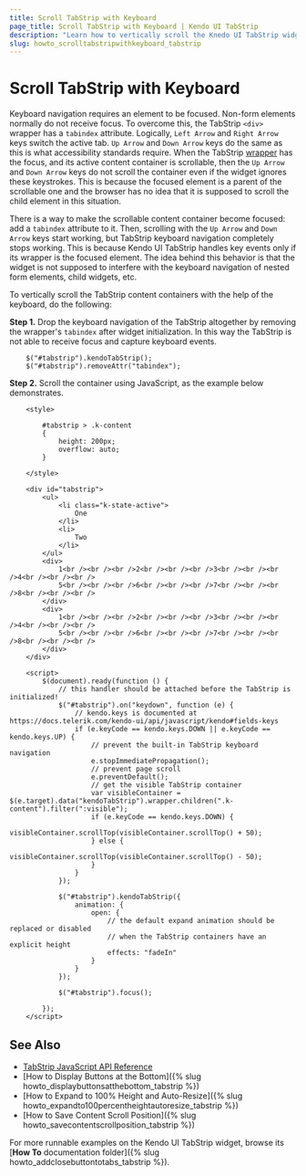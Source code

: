 ```yaml
---
title: Scroll TabStrip with Keyboard
page_title: Scroll TabStrip with Keyboard | Kendo UI TabStrip
description: "Learn how to vertically scroll the Knedo UI TabStrip widget using keyboard navigation."
slug: howto_scrolltabstripwithkeyboard_tabstrip
---
```


# Scroll TabStrip with Keyboard

Keyboard navigation requires an element to be focused. Non-form elements normally do not receive focus. To overcome this, the TabStrip `<div>` wrapper has a `tabindex` attribute. Logically, `Left Arrow` and `Right Arrow` keys switch the active tab. `Up Arrow` and `Down Arrow` keys do the same as this is what accessibility standards require. When the TabStrip [wrapper](/framework/widgets/wrapper-element) has the focus, and its active content container is scrollable, then the `Up Arrow` and `Down Arrow` keys do not scroll the container even if the widget ignores these keystrokes. This is because the focused element is a parent of the scrollable one and the browser has no idea that it is supposed to scroll the child element in this situation.

There is a way to make the scrollable content container become focused: add a `tabindex` attribute to it. Then, scrolling with the `Up Arrow` and `Down Arrow` keys start working, but TabStrip keyboard navigation completely stops working. This is because Kendo UI TabStrip handles key events only if its wrapper is the focused element. The idea behind this behavior is that the widget is not supposed to interfere with the keyboard navigation of nested form elements, child widgets, etc.

To vertically scroll the TabStrip content containers with the help of the keyboard, do the following:

**Step 1.** Drop the keyboard navigation of the TabStrip altogether by removing the wrapper's `tabindex` after widget initialization. In this way the TabStrip is not able to receive focus and capture keyboard events.

        $("#tabstrip").kendoTabStrip();
        $("#tabstrip").removeAttr("tabindex");

**Step 2.** Scroll the container using JavaScript, as the example below demonstrates.



```dojo
    <style>

        #tabstrip > .k-content
        {
            height: 200px;
            overflow: auto;
        }

    </style>

    <div id="tabstrip">
        <ul>
            <li class="k-state-active">
                One
            </li>
            <li>
                Two
            </li>
        </ul>
        <div>
            1<br /><br /><br />2<br /><br /><br />3<br /><br /><br />4<br /><br /><br />
            5<br /><br /><br />6<br /><br /><br />7<br /><br /><br />8<br /><br /><br />
        </div>
        <div>
            1<br /><br /><br />2<br /><br /><br />3<br /><br /><br />4<br /><br /><br />
            5<br /><br /><br />6<br /><br /><br />7<br /><br /><br />8<br /><br /><br />
        </div>
    </div>

    <script>
        $(document).ready(function () {
            // this handler should be attached before the TabStrip is initialized!
            $("#tabstrip").on("keydown", function (e) {
                // kendo.keys is documented at https://docs.telerik.com/kendo-ui/api/javascript/kendo#fields-keys
                if (e.keyCode == kendo.keys.DOWN || e.keyCode == kendo.keys.UP) {
                    // prevent the built-in TabStrip keyboard navigation
                    e.stopImmediatePropagation();
                    // prevent page scroll
                    e.preventDefault();
                    // get the visible TabStrip container
                    var visibleContainer = $(e.target).data("kendoTabStrip").wrapper.children(".k-content").filter(":visible");
                    if (e.keyCode == kendo.keys.DOWN) {
                        visibleContainer.scrollTop(visibleContainer.scrollTop() + 50);
                    } else {
                        visibleContainer.scrollTop(visibleContainer.scrollTop() - 50);
                    }
                }
            });

            $("#tabstrip").kendoTabStrip({
                animation: {
                    open: {
                        // the default expand animation should be replaced or disabled
                        // when the TabStrip containers have an explicit height
                        effects: "fadeIn"
                    }
                }
            });

            $("#tabstrip").focus();

        });
    </script>
```

## See Also

* [TabStrip JavaScript API Reference](/api/javascript/ui/tabstrip)
* [How to Display Buttons at the Bottom]({% slug howto_displaybuttonsatthebottom_tabstrip %})
* [How to Expand to 100% Height and Auto-Resize]({% slug howto_expandto100percentheightautoresize_tabstrip %})
* [How to Save Content Scroll Position]({% slug howto_savecontentscrollposition_tabstrip %})

For more runnable examples on the Kendo UI TabStrip widget, browse its [**How To** documentation folder]({% slug howto_addclosebuttontotabs_tabstrip %}).
